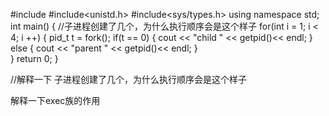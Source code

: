 #include<iostream>
#include<unistd.h>
#include<sys/types.h>
using namespace std;
int main()
{
    //子进程创建了几个，为什么执行顺序会是这个样子
    for(int i = 1; i < 4; i ++)
    {
        pid_t t = fork();
        if(t == 0)
        {
            cout << "child  "  << getpid()<< endl;
        }
        else
        {
            cout << "parent  "  << getpid()<< endl;
        }   
    }
    return 0;
}

//解释一下 子进程创建了几个，为什么执行顺序会是这个样子

解释一下exec族的作用
